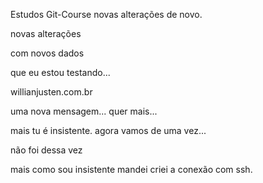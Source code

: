 Estudos Git-Course novas alterações de novo.

novas alterações

com novos dados

que eu estou testando...

willianjusten.com.br

uma nova mensagem... quer mais...

mais tu é insistente. agora vamos de uma vez...

não foi dessa vez

mais como sou insistente mandei criei a conexão com ssh.